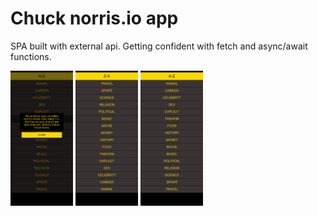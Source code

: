 # Chuck norris.io app

SPA built with external api. Getting confident with fetch and async/await functions.

<img src="./screenshots/scrn1.png" width="100px">
<img src="./screenshots/scrn2.png" width="100px">
<img src="./screenshots/scrn3.png" width="100px">
